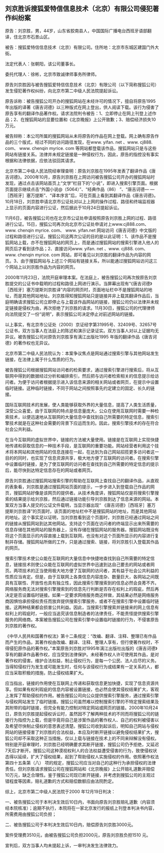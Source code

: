 ## 刘京胜诉搜狐爱特信信息技术（北京）有限公司侵犯著作纠纷案

原告：刘京胜，男，44岁，山东省胶南县人，中国国际广播电台西班牙语部翻译，住北京市石景山区。

被告：搜狐爱特信信息技术（北京）有限公司。住所地：北京市东城区建国门外大街。

法定代表人：张朝阳，该公司董事长。

委托代理人：徐彬，北京市致诚律师事务所律师。

原告刘京胜因与被告搜狐爱特信信息技术（北京）有限公司（以下简称搜狐公司）发生侵犯著作权纠纷，向北京市第二中级人民法院提起诉讼。

原告诉称：被告搜狐公司开办的搜狐网站在未经许可的情况下，擅自将原告1995年出版的译著《唐吉诃德》以三种版式在网上登出，供人阅读下载。该行为侵害了原告享有的翻译作品著作权。请求法院判令被告：1、立即停止在网上刊登上述作品；2、在搜狐网站的显要位置和《北京晚报》上公开致歉；3、赔偿经济损失10万元。

被告辩称：本公司所属的搜狐网站从未将原告的作品在网上登载。网上确有原告作品的三个版式，经过不同的访问路径发现，在www. yifan. net 、www. cj888. com、 www. chenqin myrice. com 等网站都登载该作品，搜狐网站只是与这些网站有链接关系。法律并未规定链接是一种侵权行为，因此，原告的指控没有事实根据和法律依据，应依法驳回其请求。

北京市第二中级人民法院经审理查明：原告刘京胜在1995年发表了翻译作品《唐吉诃德》。2000年10月，原告刘京胜在上网访问被告搜狐公司开办的搜狐网站时发现，通过点击该网站首页上“文学”栏目下的“小说”，即进入搜索引擎页面。根据页面提示继续点击“外国小说@（5064）”、“经典作品（86） ”、“唐吉诃德— —［西班牙］塞万提斯”、“译本序言”后，可在页面上看到其翻译作品《唐吉诃德》。10月18日，刘京胜申请北京市公证处对以上上网的操作过程、路径和终端监视器上显示的页面内容进行公证，然后据此于10月24日提起诉讼。

11月6日，被告搜狐公司也在北京市公证处申请按照原告刘京胜上网的过程、路径进行公证。15日，搜狐公司再次向北京市公证处申请对上www.cj888.com、 www. chenqin myrice. com、 www. yifan.net 网站访问《唐吉诃德》中文版的过程和路径进行公证。搜狐公司这两次公证的目的是以此证明：1、该作品不是搜狐网站上载，亦不在搜狐网站的网页上，而是通过搜狐网站的搜索引擎进入他人的网页后才看到该作品；2、直接访问www. yifan. net 、www. cj888. com、www. chenqin myrice. com 网站，即可看见以刘京胜的翻译作品为内容的网页。3、由于搜狐网站与上述三个网站有链接关系，所以能通过搜狐网站访问这三个网站上以刘京胜作品为内容的网页。

2000年11月23日，法院开庭审理本案。在法庭上，被告搜狐公司再次按原告刘京胜提交的公证书中载明的过程和路径上网进行演示。当屏幕出现有“《唐吉诃德》［西班牙］塞万提斯刘京胜译”内容的网页时，页面地址栏中不是搜狐网站的地址，而是其他网站地址。刘京胜得知搜狐网站只是链接并非上载其翻译作品后，当庭明确请求搜狐公司立即停止与上载该作品网站的链接，搜狐公司仍以法律并未规定链接是侵权为由，再次拒绝了刘京胜的请求。11月30日，搜狐公司的代理律师向法院提交了一份“说明”，表示搜狐公司决定停止对前述网站的链接。

以上事实，有北京市公证处（2000）京证经字第31995号、32409号、32657号公证书，双方当事人在法庭上的陈述和演示记录证实。双方当事人对以上证据均无异议。被告搜狐公司对原告刘京胜享有漓江出版社1995 年版的翻译作品《唐吉诃德》的著作权也无异议。

北京市第二中级人民法院认为：本案争议焦点是网站通过搜索引擎与其他网站发生链接，在法律上属于什么性质的行为。

被告搜狐公司根据搜狐网站访问者的检索要求，通过搜索引擎进行搜索后，将从互联网中得到的数据经过分析和编排索引，然后把与访问者检索相关的信息提示给访问者。为便于访问者根据提示进入该信息来源的相关网站或者网页，在提示中设置临时链接。这种临时链接，不同于网站之间按照事先约定建立的固定、长久的链接。

国际互联网技术的发展，使人类能够获取外界的大量信息，提高了人类生活质量，深受公众喜爱。由于互联网的特点是信息量庞大，公众在使用互联网时需要一种检索技术，以便迅速地从互联网的大量信息中查找到自己所需要的特定信息，搜索引擎技术就是在这种社会需要的背景下应运而生的。因此，搜索引擎技术的存在符合社会公共利益。

在当今互联网的虚拟世界中，链接的方法被大量使用。链接是在互联网上实现快捷地传递和获取信息的一种技术手段，是互联网的重要功能。网站经营者利用这个技术将本网站和其他网站的信息连接在一起，在达到为自己网站招揽更多访问者这一目的的同时，也实现了信息资源共享，极大地方便了互联网的访问者。在搜索引擎中设置临时链接，是为了使互联网的访问者在查找到自己所需要的特定信息的提示后，能尽快到达特定信息存在的网站或者网页。

原告刘京胜通过搜狐网站搜索引擎的帮助在互联网上查找自己的翻译作品，从直观的表象看，刘京胜是通过搜狐网站页面的提示，一步步进入到登载自己作品的网页，搜狐网站好像是该网页的提供者。从技术角度讲，搜狐网站仅是将搜索引擎搜索的结果提示给刘京胜，然后通过链接功能引导刘京胜到达了信息来源的网站。本案双方当事人提交的公证文件载明，当显示器出现“ 《唐吉诃德》［西班牙］塞万提斯刘京胜译”的页面时，该页面的地址栏中不是搜狐网站的地址，而是其他网站的地址。这个事实足以证明，当刘京胜看到这个页面时，刘京胜已经通过网站之间的链接从搜狐网站到达其他网站。支持这个页面在访问者的终端显示出来所需要的信息存储在其他网站的服务器上，没有存储在搜狐网站的服务器。搜狐网站既没有将这个页面显示的内容直接上载到互联网，也没有对这个页面所显示的内容进行复制并存储。搜狐网站所做的工作，只是通过搜索、链接，将刘京胜引入登载其作品的网页。

搜索引擎技术使公众能在互联网的大量信息中快捷地查找到自己所需要的特定信息，链接技术则使公众能在互联网的虚拟世界中迅速到达自己要去的网站或者网页。两项技术的正当使用极大地方便了互联网的访问者，其有益于社会公共利益的性质应当肯定。但是，由于互联网上各类信息内容庞杂、数量巨大，各网站之间既具有互联性、开放性也具有独立性，因此搜索引擎搜索到的信息必然会良莠不齐。网络服务商无法对搜索引擎搜索到的信息先行判断是否存在权利上的瑕疵，然后再决定是否设置临时链接。如果一定要求网络服务商这样做，其结果必然是网络服务商因惧怕承担侵权责任而放弃提供搜索引擎服务，或者不在搜索引擎中设置临时链接。这两种结果都会损害公共利益。因此，当搜索引擎搜索并链接来的网上信息有权利上的瑕疵时，一般应当追究该信息制造者的法律责任，不能责怪提供搜索引擎服务的网络商。本案被告搜狐公司在搜索引擎中设置临时链接的行为，不侵害原告刘京胜的著作权。

《中华人民共和国著作权法》第十二条规定：“改编、翻译、注释、整理已有作品而产生的作品，其著作权由改编、翻译、注释、整理人享有，但行使著作权时，不得侵犯原作品的著作权。”本案原告刘京胜对1995年漓江出版社出版的《唐吉诃德》享有的翻译作品著作权，应当受到法律保护。未经著作权人许可使用其作品，是对著作权的侵害。维护合法权益，制止侵权行为，是每一个公民、法人应尽的义务。当得知侵权行为发生或可能发生时，任何与该侵权行为或结果有一定关系的人，都应当采取积极的措施，防止侵权结果扩大。

应当指出，链接的作用使在互联网上传递和获取信息更加快捷，实现了信息资源共享。但如果有权利瑕疵的信息内容被设置链接，也必然会使其侵权结果扩大，客观上发挥了帮助侵权的作用。被告搜狐公司向公众提供搜索引擎服务，通过搜索引擎与侵权网站发生了临时链接。搜狐公司虽然难以控制搜索引擎的不特定搜索结果及其附带的临时链接，但完全有能力控制对特定网站或网页的链接。2000年10月24日，原告刘京胜提起侵权诉讼时，虽然因不了解两种技术的不同而将搜狐公司的链接行为指控为上载，但是毕竟将自己是涉案作品的著作权人、自己的权利被侵害以及希望尽快制止侵权的意思表述清楚。搜狐公司收到起诉后，明知自己网站与侵权网站的链接侵害了刘京胜的合法权益，本应及时断开链接以避免侵权结果扩大，搜狐公司却不采取这种正当措施，仅以上载与链接在技术上的不同来辩解没有侵权。特别是开庭审理时，刘京胜已经明确要求其断开链接，搜狐公司仍予拒绝，又延迟7天后才断开。搜狐公司这种漠视权利人的合法权益遭受侵害的行为，致使侵权状态得以延续，扩大了侵权结果，起到了帮助侵权人实施侵权的作用。依照著作权法第四十五条第（八） 项的规定，搜狐公司应当对自己的这种行为承担侵权的法律责任。但刘京胜请求搜狐公司在搜狐网站和《北京晚报》上公开赔礼道歉并赔偿10万元，缺乏合理性。鉴于搜狐公司现已断开链接，并考虑到搜狐公司的主观过错程度等因素，赔礼道歉的方式和赔偿数额应由法院酌定。

综上，北京市第二中级人民法院于2000 年12月19日判决：

一、被告搜狐公司于本判决生效后10日内，书面向原告刘京胜赔礼道歉（内容须经本院核准）；逾期不执行，本院将在一家北京发行的报纸上刊登本判决书内容，所需费用由搜狐公司负担；

二、被告搜狐公司于本判决生效后10日内，赔偿原告刘京胜3000元。

案件受理费3510元，由被告搜狐公司负担2000元，原告刘京胜负担1510 元。

宣判后，双方当事人均未提起上诉，一审判决发生法律效力。



